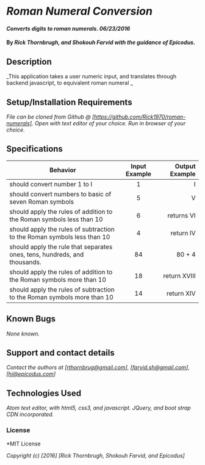 # _Roman Numeral Conversion_

#### _Converts digits to roman numerals. 06/23/2016_

#### By _**Rick Thornbrugh, and Shokouh Farvid with the guidance of Epicodus.**_

## Description

_This application takes a user numeric input, and translates through backend javascript, to equivalent roman numeral _

## Setup/Installation Requirements

_File can be cloned from Github @ [https://github.com/Rick1970/roman-numerals].
Open with text editor of your choice.
Run in browser of your choice._

## Specifications
| Behavior | Input Example | Output Example |
| ------------- |:-------------:| -----:|
| should convert number 1 to I   | 1 | I
| should convert numbers to basic of seven Roman symbols| 5 | V
| should apply the rules of addition to the Roman symbols less than 10| 6 | returns VI
| should apply the rules of subtraction to the Roman symbols less than 10| 4 | return IV
|should apply the rule that separates ones, tens, hundreds, and thousands.| 84 | 80 + 4
| should apply the rules of addition to the Roman symbols more than 10 | 18 | return XVIII
| should apply the rules of subtraction to the Roman symbols more than 10 | 14 | return XIV


## Known Bugs

_None known._

## Support and contact details

_Contact the authors at [rthornbrug@gmail.com], [farvid.sh@gmail.com], [hi@epicodus.com]_

## Technologies Used

_Atom text editor, with html5, css3, and javascript.  JQuery, and boot strap CDN incorporated._

### License

*MIT License

*Copyright (c) [2016] [Rick Thornbrugh, Shokouh Farvid, and Epicodus]*
